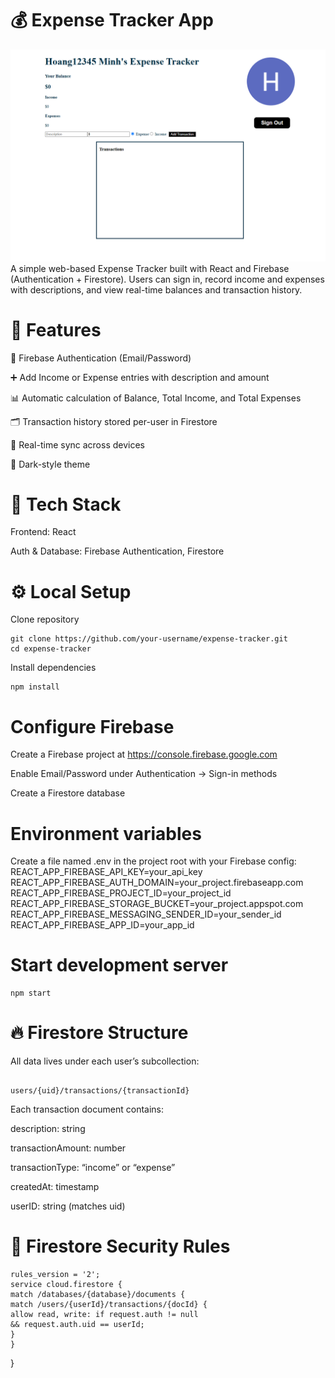 # 💰 Expense Tracker App
![Dashboard Screenshot](https://raw.githubusercontent.com/nguye3hg/finace-tracker/main/Screenshot%202025-05-23%20134813.png)
A simple web-based Expense Tracker built with React and Firebase (Authentication + Firestore). Users can sign in, record income and expenses with descriptions, and view real-time balances and transaction history.

# 🚀 Features
🔐 Firebase Authentication (Email/Password)

➕ Add Income or Expense entries with description and amount

📊 Automatic calculation of Balance, Total Income, and Total Expenses

🗂️ Transaction history stored per-user in Firestore

🔄 Real-time sync across devices

🌙 Dark-style theme

# 🧰 Tech Stack
Frontend: React

Auth & Database: Firebase Authentication, Firestore

# ⚙️ Local Setup
Clone repository
```
git clone https://github.com/your-username/expense-tracker.git
cd expense-tracker
```

Install dependencies
```
npm install
```
# Configure Firebase

Create a Firebase project at https://console.firebase.google.com

Enable Email/Password under Authentication → Sign-in methods

Create a Firestore database

# Environment variables
Create a file named .env in the project root with your Firebase config:
REACT_APP_FIREBASE_API_KEY=your_api_key
REACT_APP_FIREBASE_AUTH_DOMAIN=your_project.firebaseapp.com
REACT_APP_FIREBASE_PROJECT_ID=your_project_id
REACT_APP_FIREBASE_STORAGE_BUCKET=your_project.appspot.com
REACT_APP_FIREBASE_MESSAGING_SENDER_ID=your_sender_id
REACT_APP_FIREBASE_APP_ID=your_app_id

# Start development server
```
npm start
```
# 🔥 Firestore Structure
All data lives under each user’s subcollection:
```

users/{uid}/transactions/{transactionId}
```

Each transaction document contains:

description: string

transactionAmount: number

transactionType: “income” or “expense”

createdAt: timestamp

userID: string (matches uid)

# 🔐 Firestore Security Rules
```
rules_version = '2';
service cloud.firestore {
match /databases/{database}/documents {
match /users/{userId}/transactions/{docId} {
allow read, write: if request.auth != null
&& request.auth.uid == userId;
}
}
```
}
